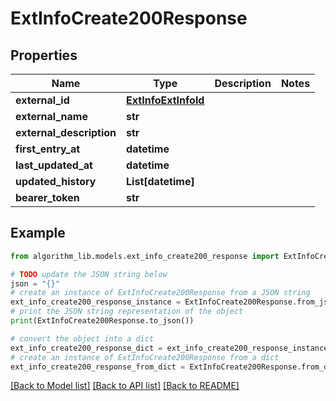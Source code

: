 # ExtInfoCreate200Response


## Properties

Name | Type | Description | Notes
------------ | ------------- | ------------- | -------------
**external_id** | [**ExtInfoExtInfoId**](ExtInfoExtInfoId.md) |  | 
**external_name** | **str** |  | 
**external_description** | **str** |  | 
**first_entry_at** | **datetime** |  | 
**last_updated_at** | **datetime** |  | 
**updated_history** | **List[datetime]** |  | 
**bearer_token** | **str** |  | 

## Example

```python
from algorithm_lib.models.ext_info_create200_response import ExtInfoCreate200Response

# TODO update the JSON string below
json = "{}"
# create an instance of ExtInfoCreate200Response from a JSON string
ext_info_create200_response_instance = ExtInfoCreate200Response.from_json(json)
# print the JSON string representation of the object
print(ExtInfoCreate200Response.to_json())

# convert the object into a dict
ext_info_create200_response_dict = ext_info_create200_response_instance.to_dict()
# create an instance of ExtInfoCreate200Response from a dict
ext_info_create200_response_from_dict = ExtInfoCreate200Response.from_dict(ext_info_create200_response_dict)
```
[[Back to Model list]](../README.md#documentation-for-models) [[Back to API list]](../README.md#documentation-for-api-endpoints) [[Back to README]](../README.md)


